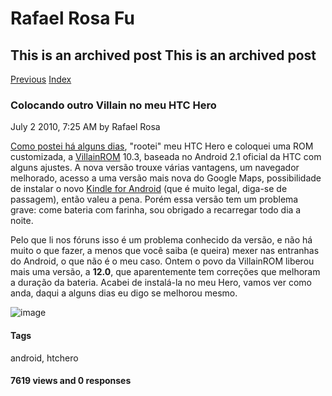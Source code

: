 Rafael Rosa Fu
==============

This is an archived post This is an archived post
-------------------------------------------------

[Previous](../../../posts/2010/07/retrospectiva-do-agilebrazil-2010-bluesoft.html)
[Index](../../../index.html)

### Colocando outro Villain no meu HTC Hero

July 2 2010, 7:25 AM by Rafael Rosa

[Como postei há alguns
dias](http://rafaelrosafu.com/colocando-outro-villain-no-meu-htc-hero),
"rootei" meu HTC Hero e coloquei uma ROM customizada, a
[VillainROM](http://www.villainrom.co.uk) 10.3, baseada no Android 2.1
oficial da HTC com alguns ajustes. A nova versão trouxe várias
vantagens, um navegador melhorado, acesso a uma versão mais nova do
Google Maps, possibilidade de instalar o novo [Kindle for
Android](http://www.amazon.com/gp/feature.html/ref=red_lnd_shrt_url?ie=UTF8&docId=165849822)
(que é muito legal, diga-se de passagem), então valeu a pena. Porém essa
versão tem um problema grave: come bateria com farinha, sou obrigado a
recarregar todo dia a noite.

Pelo que li nos fóruns isso é um problema conhecido da versão, e não há
muito o que fazer, a menos que você saiba (e queira) mexer nas entranhas
do Android, o que não é o meu caso. Ontem o povo da VillainROM liberou
mais uma versão, a **12.0**, que aparentemente tem correções que
melhoram a duração da bateria. Acabei de instalá-la no meu Hero, vamos
ver como anda, daqui a alguns dias eu digo se melhorou mesmo.

![image](../../../image/2010/07/10929018-wiki.png)

#### Tags

android, htchero

#### 7619 views and 0 responses



